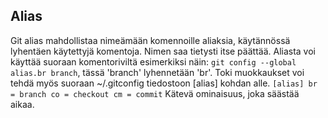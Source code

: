 ## Alias
Git alias mahdollistaa nimeämään komennoille aliaksia, käytännössä lyhentäen käytettyjä komentoja. 
Nimen saa tietysti itse päättää. Aliasta voi käyttää suoraan komentoriviltä esimerkiksi näin: 
`git config --global alias.br branch`, tässä 'branch' lyhennetään 'br'. 
Toki muokkaukset voi tehdä myös suoraan ~/.gitconfig tiedostoon [alias] kohdan alle. 
`[alias]
	br = branch
	co = checkout
	cm = commit`
Kätevä ominaisuus, joka säästää aikaa.
